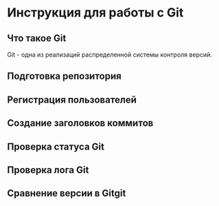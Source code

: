 # **Инструкция для работы с Git**

## Что такое Git

Git - одна из реализаций распределенной системы контроля версий.

## Подготовка репозитория

## Регистрация пользователей

## Создание заголовков коммитов

## Проверка статуса Git

## Проверка лога Git

## Сравнение версии в Gitgit 

